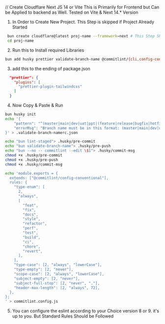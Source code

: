 // Create Cloudflare Next JS 14 or Vite
This is Primarily for Frontend but Can be Applied to backend as Well. Tested on Vite & Next 14.\* Version

1. In Order to Create New Project. This Step is skipped if Project Already Started

```bash
 bun create cloudflare@latest proj-name --framework=next # This Step Skipped if Project already Started
 cd proj-name
```

2. Run this to Install required Libraries

```bash
bun add husky prettier validate-branch-name @commitlint/{cli,config-conventional} prettier-plugin-tailwindcss
```

3. add this to the ending of package.json

```json
  "prettier": {
    "plugins": [
      "prettier-plugin-tailwindcss"
    ]
  }
```

4. Now Copy & Paste & Run

```bash
bun husky init
echo '{
    "pattern": "^(master|main|dev|uat|ppt|(feature|release|bugfix|hotfix|test|chore)/(:\\d+-)?[a-zA-Z0-9\\-]+)$",
    "errorMsg": "Branch name must be in this format: (master|main|dev|uat|ppt|(feature|release|bugfix|hotfix|test|chore)/(:<TASK-NO>-)?<SHORT-DESCRIPTION>) , change branch name by this command(git branch -m <newname>). Task Number is optional and can be used from Jira/Github Project Management Tool/Any other Project Management Tool."
}' > .validate-branch-namerc.json

echo "bun lint-staged"> .husky/pre-commit
echo "bun validate-branch-name"> .husky/pre-push
echo "bun --no -- commitlint --edit \$1"> .husky/commit-msg
chmod +x .husky/pre-commit
chmod +x .husky/pre-push
chmod +x .husky/commit-msg

echo 'module.exports = {
  extends: ["@commitlint/config-conventional"],
  rules: {
    "type-enum": [
      2,
      "always",
      [
        "feat",
        "fix",
        "docs",
        "style",
        "refactor",
        "perf",
        "test",
        "build",
        "ci",
        "chore",
        "revert",
      ],
    ],
    "type-case": [2, "always", "lowerCase"],
    "type-empty": [2, "never"],
    "scope-case": [2, "always", "lowerCase"],
    "subject-empty": [2, "never"],
    "subject-full-stop": [2, "never", "."],
    "header-max-length": [2, "always", 72],
  },
};
' > commitlint.config.js
```

5. You can configure the eslint according to your Choice version 8 or 9. it's up to you. But Standard Rules Should be Followed
